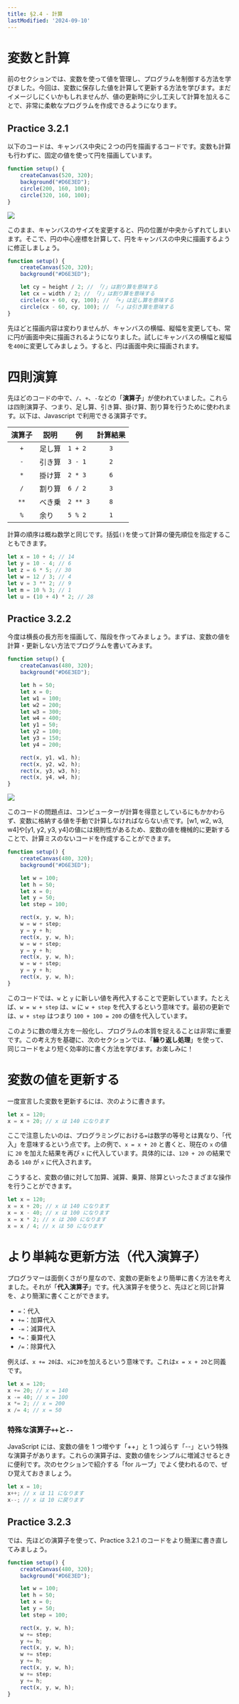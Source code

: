```yaml
---
title: §2.4 - 計算
lastModified: '2024-09-10'
---
```


# 変数と計算

前のセクションでは、変数を使って値を管理し、プログラムを制御する方法を学びました。今回は、変数に保存した値を計算して更新する方法を学びます。まだイメージしにくいかもしれませんが、値の更新時に少し工夫して計算を加えることで、非常に柔軟なプログラムを作成できるようになります。

## Practice 3.2.1

以下のコードは、キャンバス中央に２つの円を描画するコードです。変数も計算も行わずに、固定の値を使って円を描画しています。

```js
function setup() {
    createCanvas(520, 320);
    background("#D6E3ED");
    circle(200, 160, 100);
    circle(320, 160, 100);
}
```

![](/books/p5_tutorial/images/2-4/1.png)

このまま、キャンバスのサイズを変更すると、円の位置が中央からずれてしまいます。そこで、円の中心座標を計算して、円をキャンバスの中央に描画するように修正しましょう。

```js
function setup() {
    createCanvas(520, 320);
    background("#D6E3ED");

    let cy = height / 2; // 「/」は割り算を意味する
    let cx = width / 2; // 「/」は割り算を意味する
    circle(cx + 60, cy, 100); // 「+」は足し算を意味する
    circle(cx - 60, cy, 100); // 「-」は引き算を意味する
}
```

先ほどと描画内容は変わりませんが、キャンバスの横幅、縦幅を変更しても、常に円が画面中央に描画されるようになりました。試しにキャンバスの横幅と縦幅を`400`に変更してみましょう。すると、円は画面中央に描画されます。

# 四則演算

先ほどのコードの中で、`/`、`+`、`-`などの「**演算子**」が使われていました。これらは四則演算子、つまり、足し算、引き算、掛け算、割り算を行うために使われます。以下は、Javascript で利用できる演算子です。

| 演算子 | 説明   | 例       | 計算結果 |
| :----: | ------ | -------- | :------: |
|  `+`   | 足し算 | `1 + 2`  |   `3`    |
|  `-`   | 引き算 | `3 - 1`  |   `2`    |
|  `*`   | 掛け算 | `2 * 3`  |   `6`    |
|  `/`   | 割り算 | `6 / 2`  |   `3`    |
|  `**`  | べき乗 | `2 ** 3` |   `8`    |
|  `%`   | 余り   | `5 % 2`  |   `1`    |

計算の順序は概ね数学と同じです。括弧`()`を使って計算の優先順位を指定することもできます。

```js
let x = 10 + 4; // 14
let y = 10 - 4; // 6
let z = 6 * 5; // 30
let w = 12 / 3; // 4
let v = 3 ** 2; // 9
let m = 10 % 3; // 1
let u = (10 + 4) * 2; // 28
```

## Practice 3.2.2

今度は横長の長方形を描画して、階段を作ってみましょう。まずは、変数の値を計算・更新しない方法でプログラムを書いてみます。

```js
function setup() {
    createCanvas(480, 320);
    background("#D6E3ED");

    let h = 50;
    let x = 0;
    let w1 = 100;
    let w2 = 200;
    let w3 = 300;
    let w4 = 400;
    let y1 = 50;
    let y2 = 100;
    let y3 = 150;
    let y4 = 200;

    rect(x, y1, w1, h);
    rect(x, y2, w2, h);
    rect(x, y3, w3, h);
    rect(x, y4, w4, h);
}
```

![](/books/p5_tutorial/images/2-4/2.png)

このコードの問題点は、コンピューターが計算を得意としているにもかかわらず、変数に格納する値を手動で計算しなければならない点です。[w1, w2, w3, w4]や[y1, y2, y3, y4]の値には規則性があるため、変数の値を機械的に更新することで、計算ミスのないコードを作成することができます。

```js
function setup() {
    createCanvas(480, 320);
    background("#D6E3ED");

    let w = 100;
    let h = 50;
    let x = 0;
    let y = 50;
    let step = 100;

    rect(x, y, w, h);
    w = w + step;
    y = y + h;
    rect(x, y, w, h);
    w = w + step;
    y = y + h;
    rect(x, y, w, h);
    w = w + step;
    y = y + h;
    rect(x, y, w, h);
}
```

このコードでは、`w` と `y` に新しい値を再代入することで更新しています。たとえば、`w = w + step` は、`w` に `w + step` を代入するという意味です。最初の更新では、`w + step` はつまり `100 + 100 = 200` の値を代入しています。

このように数の増え方を一般化し、プログラムの本質を捉えることは非常に重要です。この考え方を基礎に、次のセクションでは、「**繰り返し処理**」を使って、同じコードをより短く効率的に書く方法を学びます。お楽しみに！

# 変数の値を更新する

一度宣言した変数を更新するには、次のように書きます。

```js
let x = 120;
x = x + 20; // x は 140 になります
```

ここで注意したいのは、プログラミングにおける`=`は数学の等号とは異なり、「代入」を意味するという点です。上の例で、`x = x + 20` と書くと、現在の `x` の値に `20` を加えた結果を再び `x` に代入しています。具体的には、`120 + 20` の結果である `140` が `x` に代入されます。

こうすると、変数の値に対して加算、減算、乗算、除算といったさまざまな操作を行うことができます。

```js
let x = 120;
x = x + 20; // x は 140 になります
x = x - 40; // x は 100 になります
x = x * 2; // x は 200 になります
x = x / 4; // x は 50 になります
```

# より単純な更新方法（代入演算子）

プログラマーは面倒くさがり屋なので、変数の更新をより簡単に書く方法を考えました。それが「**代入演算子**」です。代入演算子を使うと、先ほどと同じ計算を、より簡潔に書くことができます。

-   `=`：代入
-   `+=`：加算代入
-   `-=`：減算代入
-   `*=`：乗算代入
-   `/=`：除算代入

例えば、`x += 20`は、`x`に`20`を加えるという意味です。これは`x = x + 20`と同義です。

```js
let x = 120;
x += 20; // x = 140
x -= 40; // x = 100
x *= 2; // x = 200
x /= 4; // x = 50
```

### 特殊な演算子`++`と`--`

JavaScript には、変数の値を 1 つ増やす「++」と 1 つ減らす「--」という特殊な演算子があります。これらの演算子は、変数の値をシンプルに増減させるときに便利です。次のセクションで紹介する「for ループ」でよく使われるので、ぜひ覚えておきましょう。

```js
let x = 10;
x++; // x は 11 になります
x--; // x は 10 に戻ります
```

## Practice 3.2.3

では、先ほどの演算子を使って、Practice 3.2.1 のコードをより簡潔に書き直してみましょう。

```js
function setup() {
    createCanvas(480, 320);
    background("#D6E3ED");

    let w = 100;
    let h = 50;
    let x = 0;
    let y = 50;
    let step = 100;

    rect(x, y, w, h);
    w += step;
    y += h;
    rect(x, y, w, h);
    w += step;
    y += h;
    rect(x, y, w, h);
    w += step;
    y += h;
    rect(x, y, w, h);
}
```
